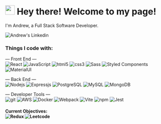 <h1><img src="https://emojis.slackmojis.com/emojis/images/1531849430/4246/blob-sunglasses.gif?1531849430" width="30"/> Hey there! Welcome to my page!</h1>

<p>
  <p>I'm Andrew, a Full Stack Software Developer.</p>
  <a href="https://www.linkedin.com/in/bxandrew">
    <img align="left" alt="Andrew's Linkedin" src="https://img.shields.io/badge/linkedin-%230077B5.svg?style=for-the-badge&logo=linkedin&logoColor=white)" />
  </a>
  </br>
</p>


<h3>Things I code with:</h3>
<p>
  — Front End —
  </br>
    <img alt="React" src="https://img.shields.io/badge/React-20232A?style=flat-square&logo=react&logoColor=61DAFB" />
    <img alt="JavaScript" src="https://img.shields.io/badge/JavaScript-323330?style=flat-square&logo=javascript&logoColor=F7DF1E" />
    <img alt="html5" src="https://img.shields.io/badge/-HTML5-E34F26?style=flat-square&logo=html5&logoColor=white" />
    <img alt="css3" src="https://img.shields.io/badge/CSS3-1572B6?style=flat-square&logo=css3&logoColor=white" />
    <img alt="Sass" src="https://img.shields.io/badge/-Sass-CC6699?style=flat-square&logo=sass&logoColor=white" />
    <img alt="Styled Components" src="https://img.shields.io/badge/-Styled_Components-db7092?style=flat-square&logo=styled-components&logoColor=white" />
    <img alt="MaterialUI" src="https://img.shields.io/badge/Material%20UI-007FFF?style=flat-square&logo=mui&logoColor=white" />
</p>
<p>
  — Back End —
  </br>
    <img alt="Nodejs" src="https://img.shields.io/badge/Node.js-43853d?style=flat-square&logo=node.js&logoColor=white" />
    <img alt="Expressjs" src="https://img.shields.io/badge/Express-%23404d59.svg?style=flat-square&logo=express&logoColor=%2361DAFB" />
    <img alt="PostgreSQL" src="https://img.shields.io/badge/PostgreSQL-%23316192.svg?style=flat-square&logo=postgresql&logoColor=white" />
    <img alt="MySQL" src="https://img.shields.io/badge/MySQL-005C84?style=flat-square&logo=mysql&logoColor=white" />
    <img alt="MongoDB" src="https://img.shields.io/badge/-MongoDB-13aa52?style=flat-square&logo=mongodb&logoColor=white" />
</p>
<p>
  — Developer Tools —
  </br>
    <img alt="git" src="https://img.shields.io/badge/-Git-F05032?style=flat-square&logo=git&logoColor=white" />
    <img alt="AWS" src="https://img.shields.io/badge/AWS-%23FF9900.svg?style=flat-squar&logo=amazon-aws&logoColor=white" />
    <img alt="Docker" src="https://img.shields.io/badge/-Docker-46a2f1?style=flat-square&logo=docker&logoColor=white" />
    <img alt="Webpack" src="https://img.shields.io/badge/-Webpack-8DD6F9?style=flat-square&logo=webpack&logoColor=white" /> 
    <img alt="Vite" src="https://img.shields.io/badge/Vite-B73BFE?style=flat-square&logo=vite&logoColor=FFD62E" />
    <img alt="npm" src="https://img.shields.io/badge/-NPM-CB3837?style=flat-square&logo=npm&logoColor=white" />
    <img alt="Jest" src="https://img.shields.io/badge/Jest-323330?style=flat-square&logo=Jest&logoColor=white" />
</p>

<p>
  <h4>Current Objectives: 
    </br> 
    <img alt="Redux" src="https://img.shields.io/badge/Redux-%23593d88.svg?style=flat-square&logo=redux&logoColor=white" />
    <img alt="Leetcode" src="https://img.shields.io/badge/LeetCode-000000?style=flat-square&logo=LeetCode&logoColor=#d16c06" />
 </h4>
</p>

